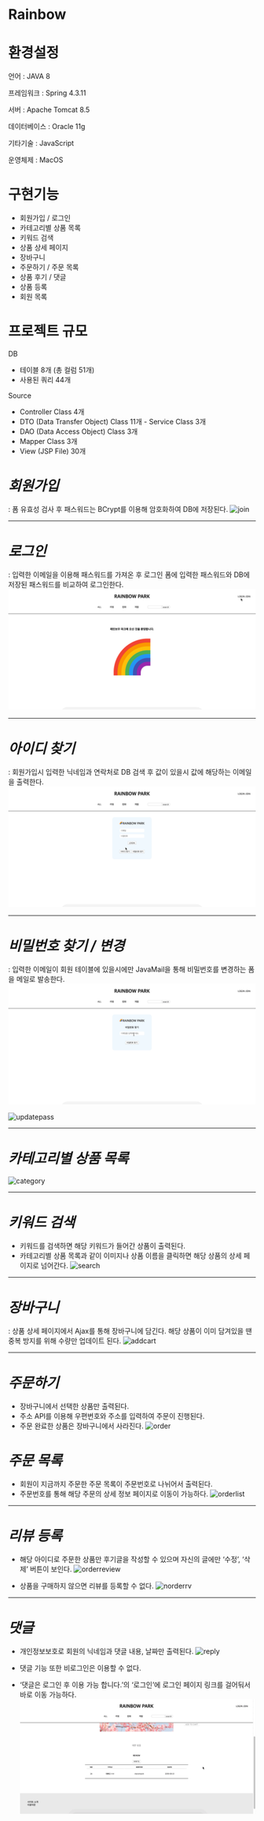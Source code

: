 # Rainbow

# 환경설정
언어 : JAVA 8

프레임워크 : Spring 4.3.11

서버 : Apache Tomcat 8.5

데이터베이스 : Oracle 11g

기타기술 : JavaScript

운영체제 : MacOS

# 구현기능
- 회원가입 / 로그인
- 카테고리별 상품 목록
- 키워드 검색
- 상품 상세 페이지
- 장바구니
- 주문하기 / 주문 목록
- 상품 후기 / 댓글
- 상품 등록
- 회원 목록

# 프로젝트 규모
DB
- 테이블 8개 (총 컬럼 51개)
- 사용된 쿼리 44개

Source
- Controller Class 4개
- DTO (Data Transfer Object) Class 11개 - Service Class 3개
- DAO (Data Access Object) Class 3개
- Mapper Class 3개
- View (JSP File) 30개


# *회원가입*
: 폼 유효성 검사 후 패스워드는 BCrypt를 이용해 암호화하여 DB에 저장된다.
![join](Rainbow/src/main/webapp/resources/images/join.gif)

<hr/>

# *로그인*
: 입력한 이메일을 이용해 패스워드를 가져온 후 로그인 폼에 입력한 패스워드와 DB에 저장된 패스워드를 비교하여 로그인한다.
![login](Rainbow/src/main/webapp/resources/images/login.gif)

<hr/>

# *아이디 찾기*
: 회원가입시 입력한 닉네임과 연락처로 DB 검색 후 값이 있을시 값에 해당하는 이메일을 출력한다.
![findid](Rainbow/src/main/webapp/resources/images/findid.gif)

<hr/>

# *비밀번호 찾기 / 변경*
: 입력한 이메일이 회원 테이블에 있을시에만 JavaMail을 통해 비밀번호를 변경하는 폼을 메일로 발송한다.
![findpass](Rainbow/src/main/webapp/resources/images/findpass.gif)

![updatepass](Rainbow/src/main/webapp/resources/images/updatepass.gif)

<hr/>

# *카테고리별 상품 목록*
![category](Rainbow/src/main/webapp/resources/images/category.gif)

<hr/>

# *키워드 검색*
- 키워드를 검색하면 해당 키워드가 들어간 상품이 출력된다. 
- 카테고리별 상품 목록과 같이 이미지나 상품 이름을 클릭하면 해당 상품의 상세 페이지로 넘어간다.
![search](Rainbow/src/main/webapp/resources/images/search.gif)

<hr/>

# *장바구니*
: 상품 상세 페이지에서 Ajax를 통해 장바구니에 담긴다. 해당 상품이 이미 담겨있을 땐 중복 방지를 위해 수량만 업데이트 된다.
![addcart](Rainbow/src/main/webapp/resources/images/addcart.gif)

<hr/>

# *주문하기*
- 장바구니에서 선택한 상품만 출력된다.
- 주소 API를 이용해 우편번호와 주소를 입력하여 주문이 진행된다.
- 주문 완료한 상품은 장바구니에서 사라진다.
![order](Rainbow/src/main/webapp/resources/images/order.gif)

# *주문 목록*
- 회원이 지금까지 주문한 주문 목록이 주문번호로 나뉘어서 출력된다. 
- 주문번호를 통해 해당 주문의 상세 정보 페이지로 이동이 가능하다.
![orderlist](Rainbow/src/main/webapp/resources/images/orderlist.gif)

<hr/>

# *리뷰 등록*
- 해당 아이디로 주문한 상품만 후기글을 작성할 수 있으며 자신의 글에만 ‘수정’, ‘삭제’ 버튼이 보인다. 
![orderreview](Rainbow/src/main/webapp/resources/images/orderreview.gif)

- 상품을 구매하지 않으면 리뷰를 등록할 수 없다.
![norderrv](Rainbow/src/main/webapp/resources/images/norderrv.gif)

<hr/>

# *댓글*
- 개인정보보호로 회원의 닉네임과 댓글 내용, 날짜만 출력된다.
![reply](Rainbow/src/main/webapp/resources/images/reply.gif)

- 댓글 기능 또한 비로그인은 이용할 수 없다.
- ‘댓글은 로그인 후 이용 가능 합니다.’의 ‘로그인’에 로그인 페이지 링크를 걸어둬서 바로 이동 가능하다.
![nreply](Rainbow/src/main/webapp/resources/images/nreply.gif)

